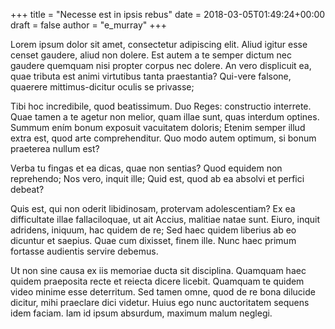 +++
title = "Necesse est in ipsis rebus"
date = 2018-03-05T01:49:24+00:00
draft = false
author = "e_murray"
+++

Lorem ipsum dolor sit amet, consectetur adipiscing elit. Aliud igitur esse
censet gaudere, aliud non dolere. Est autem a te semper dictum nec gaudere
quemquam nisi propter corpus nec dolere. An vero displicuit ea, quae tributa
est animi virtutibus tanta praestantia? Qui-vere falsone, quaerere
mittimus-dicitur oculis se privasse;

Tibi hoc incredibile, quod beatissimum. Duo Reges: constructio interrete. Quae
tamen a te agetur non melior, quam illae sunt, quas interdum optines. Summum
ením bonum exposuit vacuitatem doloris; Etenim semper illud extra est, quod
arte comprehenditur. Quo modo autem optimum, si bonum praeterea nullum est?

Verba tu fingas et ea dicas, quae non sentias? Quod equidem non reprehendo; Nos
vero, inquit ille; Quid est, quod ab ea absolvi et perfici debeat?

Quis est, qui non oderit libidinosam, protervam adolescentiam? Ex ea
difficultate illae fallaciloquae, ut ait Accius, malitiae natae sunt. Eiuro,
inquit adridens, iniquum, hac quidem de re; Sed haec quidem liberius ab eo
dicuntur et saepius. Quae cum dixisset, finem ille. Nunc haec primum fortasse
audientis servire debemus.

Ut non sine causa ex iis memoriae ducta sit disciplina. Quamquam haec quidem
praeposita recte et reiecta dicere licebit. Quamquam te quidem video minime
esse deterritum. Sed tamen omne, quod de re bona dilucide dicitur, mihi
praeclare dici videtur. Huius ego nunc auctoritatem sequens idem faciam. Iam id
ipsum absurdum, maximum malum neglegi.
